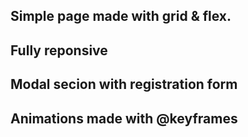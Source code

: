 ## Simple page made with grid & flex.

## Fully reponsive

## Modal secion with registration form

## Animations made with @keyframes
